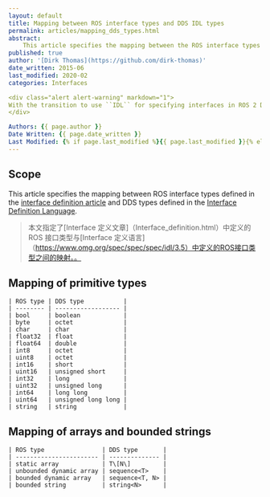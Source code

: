 ```yaml
---
layout: default
title: Mapping between ROS interface types and DDS IDL types
permalink: articles/mapping_dds_types.html
abstract:
    This article specifies the mapping between the ROS interface types and the DDS types.
published: true
author: '[Dirk Thomas](https://github.com/dirk-thomas)'
date_written: 2015-06
last_modified: 2020-02
categories: Interfaces

<div class="alert alert-warning" markdown="1">
With the transition to use ``IDL`` for specifying interfaces in ROS 2 Dashing this article has been superseded by the mapping described in the [Interface definition using .msg / .srv / .action files](legacy_interface_definition.html) article.
</div>

Authors: {{ page.author }}
Date Written: {{ page.date_written }}
Last Modified: {% if page.last_modified %}{{ page.last_modified }}{% else %}{{ page.date_written }}{% endif %}
---
```


## Scope

This article specifies the mapping between ROS interface types defined in the [interface definition article](interface_definition.html) and DDS types defined in the [Interface Definition Language](https://www.omg.org/spec/IDL/3.5).

> 本文指定了[Interface 定义文章]（Interface_definition.html）中定义的 ROS 接口类型与[Interface 定义语言]（https://www.omg.org/spec/spec/spec/idl/3.5）中定义的ROS接口类型之间的映射。。

## Mapping of primitive types

    | ROS type | DDS type           |
    | -------- | ------------------ |
    | bool     | boolean            |
    | byte     | octet              |
    | char     | char               |
    | float32  | float              |
    | float64  | double             |
    | int8     | octet              |
    | uint8    | octet              |
    | int16    | short              |
    | uint16   | unsigned short     |
    | int32    | long               |
    | uint32   | unsigned long      |
    | int64    | long long          |
    | uint64   | unsigned long long |
    | string   | string             |

## Mapping of arrays and bounded strings

    | ROS type                | DDS type       |
    | ----------------------- | -------------- |
    | static array            | T\[N\]         |
    | unbounded dynamic array | sequence<T>    |
    | bounded dynamic array   | sequence<T, N> |
    | bounded string          | string<N>      |
